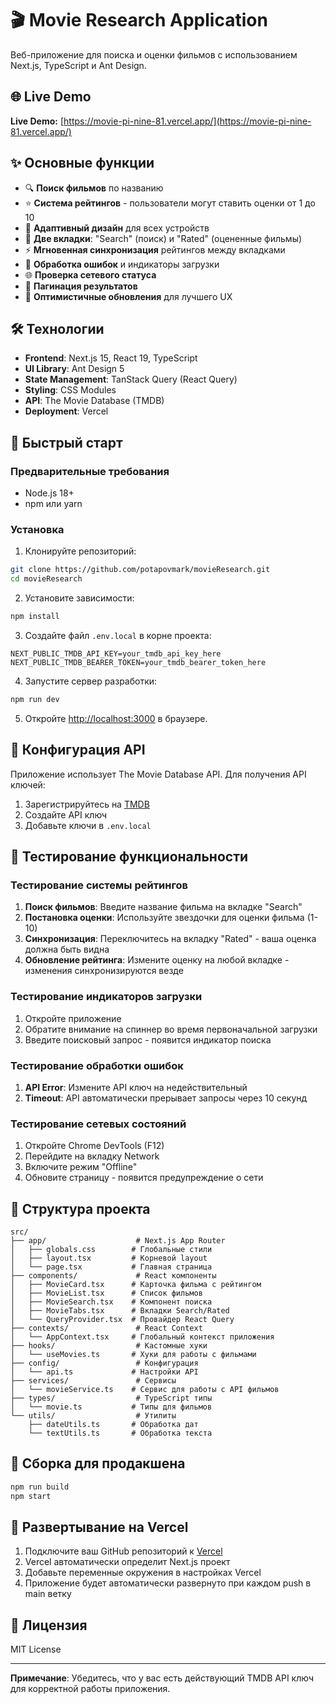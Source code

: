 # 🎬 Movie Research Application

Веб-приложение для поиска и оценки фильмов с использованием Next.js, TypeScript и Ant Design.

## 🌐 Live Demo

**Live Demo:** [https://movie-pi-nine-81.vercel.app/](https://movie-pi-nine-81.vercel.app/)

## ✨ Основные функции

* 🔍 **Поиск фильмов** по названию
* ⭐ **Система рейтингов** - пользователи могут ставить оценки от 1 до 10
* 📱 **Адаптивный дизайн** для всех устройств
* 🎯 **Две вкладки**: "Search" (поиск) и "Rated" (оцененные фильмы)
* ⚡ **Мгновенная синхронизация** рейтингов между вкладками
* 🚨 **Обработка ошибок** и индикаторы загрузки
* 🌐 **Проверка сетевого статуса**
* 📄 **Пагинация результатов**
* 🔄 **Оптимистичные обновления** для лучшего UX

## 🛠 Технологии

* **Frontend**: Next.js 15, React 19, TypeScript
* **UI Library**: Ant Design 5
* **State Management**: TanStack Query (React Query)
* **Styling**: CSS Modules
* **API**: The Movie Database (TMDB)
* **Deployment**: Vercel

## 🚀 Быстрый старт

### Предварительные требования

* Node.js 18+
* npm или yarn

### Установка

1. Клонируйте репозиторий:

```bash
git clone https://github.com/potapovmark/movieResearch.git
cd movieResearch
```

2. Установите зависимости:

```bash
npm install
```

3. Создайте файл `.env.local` в корне проекта:

```env
NEXT_PUBLIC_TMDB_API_KEY=your_tmdb_api_key_here
NEXT_PUBLIC_TMDB_BEARER_TOKEN=your_tmdb_bearer_token_here
```

4. Запустите сервер разработки:

```bash
npm run dev
```

5. Откройте [http://localhost:3000](http://localhost:3000) в браузере.

## 🔧 Конфигурация API

Приложение использует The Movie Database API. Для получения API ключей:

1. Зарегистрируйтесь на [TMDB](https://www.themoviedb.org/)
2. Создайте API ключ
3. Добавьте ключи в `.env.local`

## 🧪 Тестирование функциональности

### Тестирование системы рейтингов

1. **Поиск фильмов**: Введите название фильма на вкладке "Search"
2. **Постановка оценки**: Используйте звездочки для оценки фильма (1-10)
3. **Синхронизация**: Переключитесь на вкладку "Rated" - ваша оценка должна быть видна
4. **Обновление рейтинга**: Измените оценку на любой вкладке - изменения синхронизируются везде

### Тестирование индикаторов загрузки

1. Откройте приложение
2. Обратите внимание на спиннер во время первоначальной загрузки
3. Введите поисковый запрос - появится индикатор поиска

### Тестирование обработки ошибок

1. **API Error**: Измените API ключ на недействительный
2. **Timeout**: API автоматически прерывает запросы через 10 секунд

### Тестирование сетевых состояний

1. Откройте Chrome DevTools (F12)
2. Перейдите на вкладку Network
3. Включите режим "Offline"
4. Обновите страницу - появится предупреждение о сети

## 📁 Структура проекта

```
src/
├── app/                    # Next.js App Router
│   ├── globals.css        # Глобальные стили
│   ├── layout.tsx         # Корневой layout
│   └── page.tsx           # Главная страница
├── components/             # React компоненты
│   ├── MovieCard.tsx      # Карточка фильма с рейтингом
│   ├── MovieList.tsx      # Список фильмов
│   ├── MovieSearch.tsx    # Компонент поиска
│   ├── MovieTabs.tsx      # Вкладки Search/Rated
│   └── QueryProvider.tsx  # Провайдер React Query
├── contexts/               # React Context
│   └── AppContext.tsx     # Глобальный контекст приложения
├── hooks/                  # Кастомные хуки
│   └── useMovies.ts       # Хуки для работы с фильмами
├── config/                 # Конфигурация
│   └── api.ts             # Настройки API
├── services/               # Сервисы
│   └── movieService.ts    # Сервис для работы с API фильмов
├── types/                  # TypeScript типы
│   └── movie.ts           # Типы для фильмов
└── utils/                  # Утилиты
    ├── dateUtils.ts       # Обработка дат
    └── textUtils.ts       # Обработка текста
```

## 🚀 Сборка для продакшена

```bash
npm run build
npm start
```

## 🔄 Развертывание на Vercel

1. Подключите ваш GitHub репозиторий к [Vercel](https://vercel.com/)
2. Vercel автоматически определит Next.js проект
3. Добавьте переменные окружения в настройках Vercel
4. Приложение будет автоматически развернуто при каждом push в main ветку

## 📄 Лицензия

MIT License

---

**Примечание**: Убедитесь, что у вас есть действующий TMDB API ключ для корректной работы приложения.
